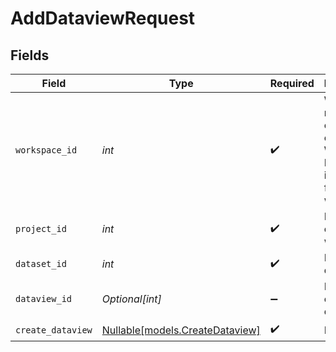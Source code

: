 # AddDataviewRequest


## Fields

| Field                                                                                          | Type                                                                                           | Required                                                                                       | Description                                                                                    | Example                                                                                        |
| ---------------------------------------------------------------------------------------------- | ---------------------------------------------------------------------------------------------- | ---------------------------------------------------------------------------------------------- | ---------------------------------------------------------------------------------------------- | ---------------------------------------------------------------------------------------------- |
| `workspace_id`                                                                                 | *int*                                                                                          | :heavy_check_mark:                                                                             | Workspace refers to a collection of projects. Workspace ID is unique identifier for workspace. | 4                                                                                              |
| `project_id`                                                                                   | *int*                                                                                          | :heavy_check_mark:                                                                             | Project ID of the workspace                                                                    | 4                                                                                              |
| `dataset_id`                                                                                   | *int*                                                                                          | :heavy_check_mark:                                                                             | Id of the dataset                                                                              | 121                                                                                            |
| `dataview_id`                                                                                  | *Optional[int]*                                                                                | :heavy_minus_sign:                                                                             | Dataview ID of the dataset                                                                     | 4                                                                                              |
| `create_dataview`                                                                              | [Nullable[models.CreateDataview]](../models/createdataview.md)                                 | :heavy_check_mark:                                                                             | N/A                                                                                            |                                                                                                |